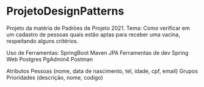 # ProjetoDesignPatterns
Projeto da matéria de Padrões de Projeto 2021.
Tema: Como verificar em um cadastro de pessoas quais estão aptas para receber uma vacina, respeitando alguns critérios.

Uso de Ferramentas:
SpringBoot
Maven
JPA
Ferramentas de dev
Spring Web
Postgres
PgAdmin4
Postman


Atributos
Pessoas (nome, data de nascimento, tel, idade, cpf, email)
Grupos Prioridades (descrição, nome, codigo)

